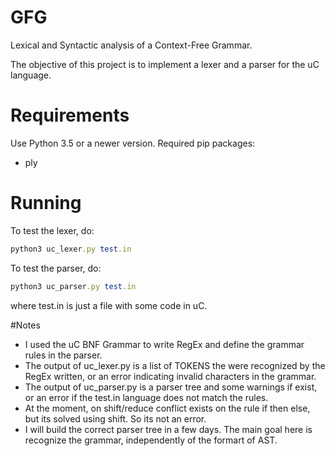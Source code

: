 # GFG
Lexical and Syntactic analysis of a Context-Free Grammar.


The objective of this project is to implement a lexer and a parser for the uC language.

# Requirements
Use Python 3.5 or a newer version.
Required pip packages:
 - ply
 
# Running
To test the lexer, do:
```ruby
python3 uc_lexer.py test.in 
```

To test the parser, do:
```ruby
python3 uc_parser.py test.in 
```

where test.in is just a file with some code in uC.

#Notes
- I used the uC BNF Grammar to write RegEx and define the grammar rules in the parser.
- The output of uc_lexer.py is a list of TOKENS the were recognized by the RegEx written, or an error indicating invalid characters in the grammar.
- The output of uc_parser.py is a parser tree and some warnings if exist, or an error if the test.in language does not match the rules.
- At the moment, on shift/reduce conflict exists on the rule if then else, but its solved using shift. So its not an error.
- I will build the correct parser tree in a few days. The main goal here is recognize the grammar, independently of the formart of AST.
